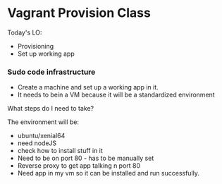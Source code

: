 # Vagrant Provision Class

Today's LO:

- Provisioning
- Set up working app

### Sudo code infrastructure

- Create a machine and set up a working app in it.
- It needs to bein a VM because it will be a standardized environment

What steps do I need to take?

The environment will be:
- ubuntu/xenial64
- need nodeJS
- check how to install stuff in it
- Need to be on port 80 - has to be manually set
- Reverse proxy to get app talking n port 80
- Need app in my vm so it can be installed and run successfully.
